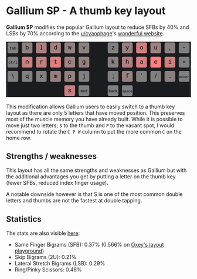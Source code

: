 # Gallium SP - A thumb key layout
**Gallium SP** modifies the popular Gallium layout to reduce SFBs by 40% and LSBs by 70% according to the [u/cyaophage](https://www.reddit.com/user/cyanophage/)'s [wonderful website](https://cyanophage.github.io/). 

![Gallium SP](layout.png)

This modification allows Gallium users to easily switch to a thumb key layout as there are only 5 letters that have moved position. This preserves most of the muscle memory you have already built. While it is possible to move just two letters; `S` to the thumb and `P` to the vacant spot, I would recommend to rotate the `C P W` column to put the more common `C` on the home row.

## Strengths / weaknesses
This layout has all the same strengths and weaknesses as Gallium but with the additional advantages you get by putting a letter on the thumb key (fewer SFBs, reduced index finger usage).

A notable downside however is that S is one of the most common double letters and thumbs are not the fastest at double tapping.
## Statistics
The stats are also visible [here](https://cyanophage.github.io/playground.html?layout=bldwvzyou%2C-nrtcgkhaei%3Dqxmpj%3Bf%27%2F.%5Cs&mode=ergo&lan=english&thumb=l):
- Same Finger Bigrams (SFB): 0.37% (0.566% on [Oxey's layout playground](https://oxey.dev/playground/))
- Skip Bigrams (2U): 0.21%
- Lateral Stretch Bigrams (LSB): 0.29%
- Ring/Pinky Scissors: 0.48%
